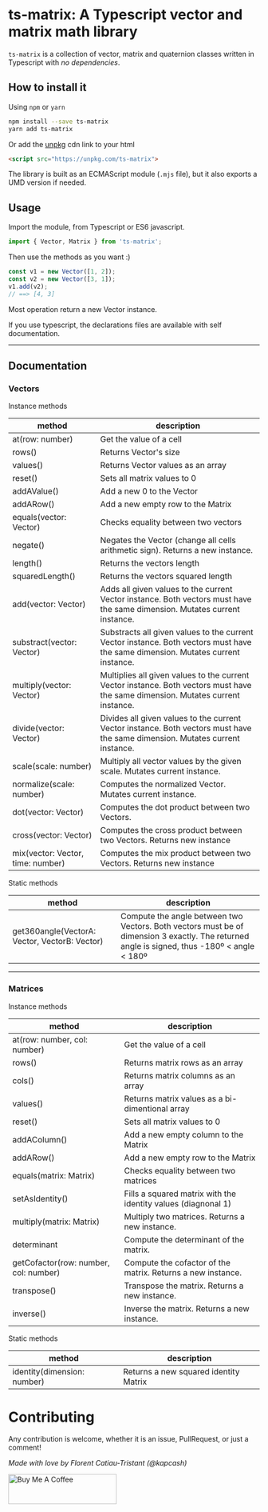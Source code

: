 # ts-matrix: A Typescript vector and matrix math library

`ts-matrix` is a collection of vector, matrix and quaternion classes written in Typescript with *no dependencies*.

## How to install it

Using `npm` or `yarn`

```bash
npm install --save ts-matrix
yarn add ts-matrix
```

Or add the [unpkg](https://unpkg.com/) cdn link to your html

```html
<script src="https://unpkg.com/ts-matrix">
```

The library is built as an ECMAScript module (`.mjs` file), but it also exports a UMD version if needed.

## Usage

Import the module, from Typescript or ES6 javascript.

```typescript
import { Vector, Matrix } from 'ts-matrix';
```

Then use the methods as you want :)

```typescript
const v1 = new Vector([1, 2]);
const v2 = new Vector([3, 1]);
v1.add(v2);
// ==> [4, 3]
```

Most operation return a new Vector instance.

If you use typescript, the declarations files are available with self documentation.

---------------------------------------------------------------------------------------

## Documentation

### Vectors

Instance methods

| method | description |
|--------|-------------|
| at(row: number) | Get the value of a cell |
| rows() | Returns Vector's size |
| values() | Returns Vector values as an array |
| reset()         | Sets all matrix values to 0 |
| addAValue()     | Add a new 0 to the Vector |
| addARow()       | Add a new empty row to the Matrix |
| equals(vector: Vector)          | Checks equality between two vectors |
| negate() | Negates the Vector (change all cells arithmetic sign). Returns a new instance. |
| length()        | Returns the vectors length |
| squaredLength()        | Returns the vectors squared length |
| add(vector: Vector)     | Adds all given values to the current Vector instance. Both vectors must have the same dimension. Mutates current instance. |
| substract(vector: Vector)     | Substracts all given values to the current Vector instance. Both vectors must have the same dimension. Mutates current instance. |
| multiply(vector: Vector)     | Multiplies all given values to the current Vector instance. Both vectors must have the same dimension. Mutates current instance. |
| divide(vector: Vector)     | Divides all given values to the current Vector instance. Both vectors must have the same dimension. Mutates current instance. |
| scale(scale: number)     | Multiply all vector values by the given scale. Mutates current instance. |
| normalize(scale: number)     | Computes the normalized Vector. Mutates current instance. |
| dot(vector: Vector)     | Computes the dot product between two Vectors. |
| cross(vector: Vector)     | Computes the cross product between two Vectors. Returns new instance |
| mix(vector: Vector, time: number)     | Computes the mix product between two Vectors. Returns new instance |

Static methods

| method | description |
|--------|-------------|
| get360angle(VectorA: Vector, VectorB: Vector) | Compute the angle between two Vectors. Both vectors must be of dimension 3 exactly. The returned angle is signed, thus -180º < angle < 180º |

---------------------------------------------------------------------------------------

### Matrices

Instance methods

| method | description |
|--------|-------------|
| at(row: number, col: number) | Get the value of a cell |
| rows() | Returns matrix rows as an array |
| cols() | Returns matrix columns as an array |
| values() | Returns matrix values as a bi-dimentional array |
| reset()         | Sets all matrix values to 0 |
| addAColumn()    | Add a new empty column to the Matrix |
| addARow()       | Add a new empty row to the Matrix |
| equals(matrix: Matrix)          | Checks equality between two matrices |
| setAsIdentity() | Fills a squared matrix with the identity values (diagnonal 1) |
| multiply(matrix: Matrix)        | Multiply two matrices. Returns a new instance. |
| determinant     | Compute the determinant of the matrix. |
| getCofactor(row: number, col: number)     | Compute the cofactor of the matrix. Returns a new instance. |
| transpose()       | Transpose the matrix. Returns a new instance. |
| inverse()         | Inverse the matrix. Returns a new instance. |

Static methods

| method | description |
|--------|-------------|
| identity(dimension: number) | Returns a new squared identity Matrix |

# Contributing

Any contribution is welcome, whether it is an issue, PullRequest, or just a comment!

*Made with love by Florent Catiau-Tristant (@kapcash)*

<a href="https://www.buymeacoffee.com/kapcash" target="_blank"><img src="https://cdn.buymeacoffee.com/buttons/v2/default-yellow.png" alt="Buy Me A Coffee" style="height: 60px !important;width: 217px !important;" ></a>